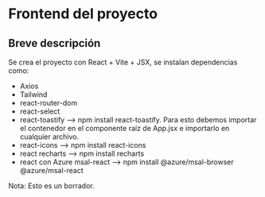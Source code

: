 # Frontend del proyecto
## Breve descripción

Se crea el proyecto con React + Vite + JSX, se instalan dependencias como:
- Axios
- Tailwind
- react-router-dom
- react-select
- react-toastify --> npm install react-toastify. Para esto debemos importar el contenedor en el componente raíz de App.jsx e importarlo en cualquier archivo.
- react-icons --> npm install react-icons
- react recharts --> npm install recharts
- react con Azure msal-react --> npm install @azure/msal-browser @azure/msal-react



Nota: Esto es un borrador.
